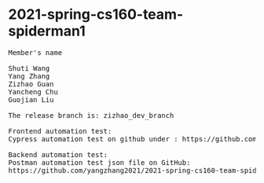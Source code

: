 # 2021-spring-cs160-team-spiderman1
<pre>
Member's name

Shuti Wang
Yang Zhang
Zizhao Guan
Yancheng Chu
Guojian Liu

The release branch is: zizhao_dev_branch

Frontend automation test:
Cypress automation test on github under : https://github.com/yangzhang2021/2021-spring-cs160-team-spiderman1/tree/frontend mytest.js 

Backend automation test:
Postman automation test json file on GitHub:
https://github.com/yangzhang2021/2021-spring-cs160-team-spiderman1/tree/zizhao_dev_branch/src/main/java/teamspiderman/backend/test_case



</pre>
